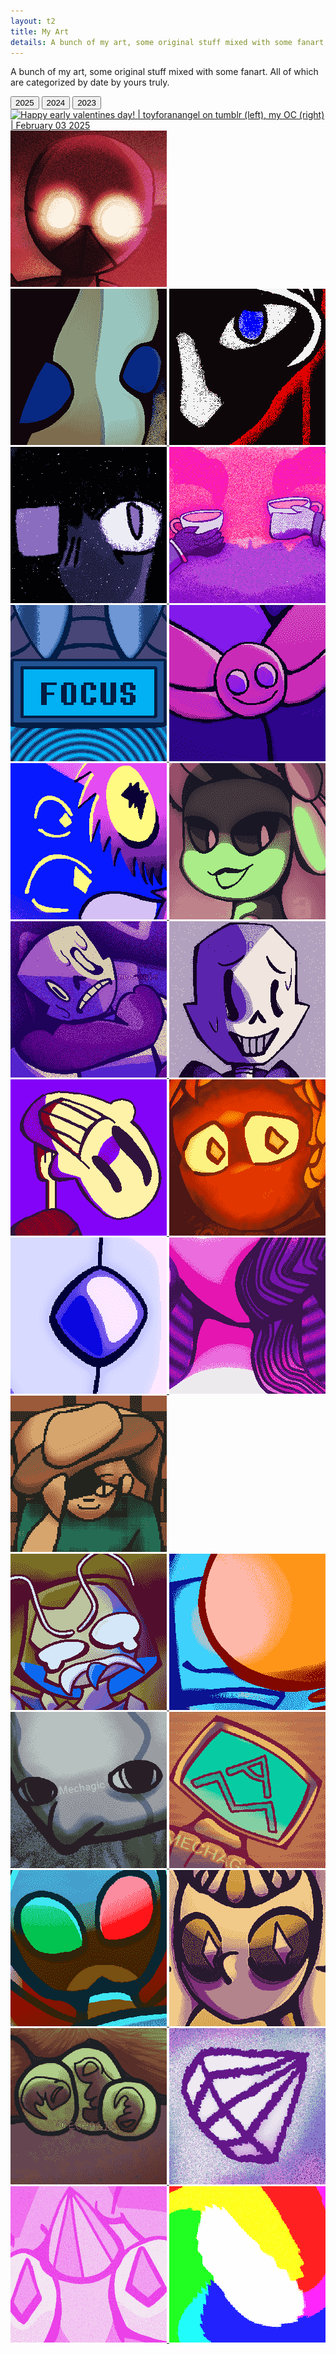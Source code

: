 ```yaml
---
layout: t2
title: My Art
details: A bunch of my art, some original stuff mixed with some fanart. All of which are categorized by date by yours truly.
---
```



A bunch of my art, some original stuff mixed with some fanart. All of which are categorized by date by yours truly.
<div class="tabcontainer">
    <div class="tab">
      <button class="tablinks" onclick="openTab(event, '2025')" id="defaultOpen">2025</button>
      <button class="tablinks" onclick="openTab(event, '2024')">2024</button>
      <button class="tablinks" onclick="openTab(event, '2023')">2023</button>
    </div>
    <div id="2025" class="tabcontent">
      <div class="gallery">
        <a class="hidden" href="/2art/feb032025.webp" data-caption=" Happy early valentines day! | toyforanangel on tumblr (left), my OC (right) | February 03 2025">
            <img class="thumb" src="/2art/th/feb032025.webp" alt=" Happy early valentines day! | toyforanangel on tumblr (left), my   OC (right) | February 03 2025">
        </a>
        <a class="hidden" href="/2art/jan312025.webp" data-caption="What you doin in this situation | My OC, MIZ | January 31 2025">
            <img class="thumb" src="/2art/th/jan312025.webp" alt="What you doin in this situation | My OC, MIZ |January 31 2025">
        </a>
      </div>
    </div>
    <div id="2024" class="tabcontent">
      <div class="gallery">
        <a class="hidden" href="/2art/oct292024.webp" data-caption="Tired of pacing, tired of the wind, tired of the rocks and tired of learning when there is no more to learn | My OC, Cogito | October 29 2024">
            <img class="thumb" src="/2art/th/oct292024.webp" alt="Tired of pacing, tired of the wind, tired of the rocks and tired of learning when there is no more to learn | My OC, Cogito | October 29 2024">
        </a>
        <a class="hidden" href="/2art/oct102024.webp" data-caption="Master of The Tower | afacelessdream on twitter | October 10 2024">
            <img class="thumb" src="/2art/th/oct102024.webp" alt="Master of The Tower | afacelessdream on twitter |October 10 2024">
        </a>
        <a class="hidden" href="/2art/oct092024.webp" data-caption="Roleplay lore | My OC, Evi | October 9 2024">
            <img class="thumb" src="/2art/th/oct092024.webp" alt="Roleplay lore | My OC, Evi | October 9 2024">
        </a>
        <a class="hidden" href="/2art/Jul052024.webp" data-caption="Who Knows | hell1shrelish on tumblr (left), afacelessdream on twitter (right) | July 5 2024">
            <img class="thumb" src="/2art/th/Jul052024.webp" alt="Who Knows | hell1shrelish on tumblr (left), afacelessdream on twitter (right) | July 5 2024">
        </a>
        <a class="hidden" href="/2art/jun292024.webp" data-caption="Mesmerizer | reusedfsblog36 on tumblr (left), afacelessdream on twitter (right) | June 29 2024">
            <img class="thumb" src="/2art/th/jun292024.webp" alt="Mesmerizer | reusedfsblog36 on tumblr (left), afacelessdream on twitter (right) | June 29 2024">
        </a>
        <a class="hidden" href="/2art/jun242024.webp" data-caption="Unbeknownst to everybody the mycelium grows | My OC, Pest Control | June 24 2024">
            <img class="thumb" src="/2art/th/jun242024.webp" alt="Unbeknownst to everybody the mycelium grows | My OC, Pest Control | June 24 2024">
        </a>
        <a class="hidden" href="/2art/jun182024.webp" data-caption="Everyone is staring at you. | hell1shrelish on tumblr | June 18 2024">
            <img class="thumb" src="/2art/th/jun182024.webp" alt="Everyone is staring at you. | hell1shrelish on tumblr | June 18 2024">
        </a>
        <a class="hidden" href="/2art/jun152024.webp" data-caption="Lime lady real | toyforanangel on tumblr | June 15 2024">
            <img class="thumb" src="/2art/th/jun152024.webp" alt="Lime lady real | toyforanangel on tumblr | June 15 2024">
        </a>
        <a class="hidden" href="/2art/jun042024.webp" data-caption="Pathological Facade | Coolskeleton59 | June 4 2024">
            <img class="thumb" src="/2art/th/jun042024.webp" alt="Pathological Facade | Coolskeleton59 | June 4 2024">
        </a>
        <a class="hidden" href="/2art/may262024.webp" data-caption="Love Love Nightmare | Coolskeleton59 | May 26 2024">
            <img class="thumb" src="/2art/th/may262024.webp" alt="Love Love Nightmare | Coolskeleton59 | May 26 2024">
        </a>
        <a class="hidden" href="/2art/may172024.webp" data-caption="Butcher Vanity | Coolskeleton59 | May 17 2024">
            <img class="thumb" src="/2art/th/may172024.webp" alt="Butcher Vanity | Coolskeleton59 | May 17 2024">
        </a>
        <a class="hidden" href="/2art/apr132024.webp" data-caption="Get melted idiot | Dungeon Meshi, Laios Touden | April 13 2024">
            <img class="thumb" src="/2art/th/apr132024.webp" alt="Get melted idiot | Dungeon Meshi, Laios Touden | April 13 2024">
        </a>
        <a class="hidden" href="/2art/mar292024.webp" data-caption="Help | Threads Anthropomorphized | March 29 2024">
            <img class="thumb" src="/2art/th/mar292024.webp" alt="Help | Threads Anthropomorphized | March 29 2024">
        </a>
        <a class="hidden" href="/2art/mar022024.webp" data-caption="You know that ignoring your problems will only cause them to spiral right? | Steven *AU*niverse: Ask WhitePearl and Steven | March 02 2024">
            <img class="thumb" src="/2art/th/mar022024.webp" alt="You know that ignoring your problems will only cause them to spiral right? | Steven *AU*niverse: Ask WhitePearl and Steven | March 02 2024">
        </a>
        <a class="hidden" href="/2art/jan102024.webp" data-caption="Scrapped twine game | January 10 2024">
            <img class="thumb" src="/2art/th/jan102024.webp" alt="Scrapped twine game | January 10 2024">
        </a>
      </div>
    </div>
    <div id="2023" class="tabcontent">
      <div class="gallery">
        <a class="hidden" href="/2art/dec212023.webp" data-caption="Art of my old sona | December 21 2023">
            <img class="thumb" src="/2art/th/dec212023.webp" alt="Art of my old sona | December 21 2023">
        </a>
        <a class="hidden" href="/2art/jul272023.webp" data-caption="I wanted some textures lol | Just Shapes And Beats | July 27 2023">
            <img class="thumb" src="/2art/th/jul272023.webp" alt="I wanted some textures lol | Just Shapes And Beats | July 27 2023">
        </a>
        <a class="hidden" href="/2art/jul262023.webp" data-caption="Decided to make a brillo whale OC | South Scrimshaw | July 26 2023">
            <img class="thumb" src="/2art/th/jul262023.webp" alt="Decided to make a brillo whale OC | South Scrimshaw | July 26 2023">
        </a>
        <a class="hidden" href="/2art/jul162023.webp" data-caption="Don’t get too comfortable Ted | I Have No Mouth And I Must Scream | July 16 2023">
            <img class="thumb" src="/2art/th/jul162023.webp" alt="Don’t get too comfortable Ted | I Have No Mouth And I Must Scream | July 16 2023">
        </a>
        <a class="hidden" href="/2art/jul142023.webp" data-caption="Perspective + Anatomy Test | July 14 2023">
            <img class="thumb" src="/2art/th/jul142023.webp" alt="Perspective + Anatomy Test | July 14 2023">
        </a>
        <a class="hidden" href="/2art/jul102023.webp" data-caption="Butterflies Often Symbolize Rebirth | Steven *AU*niverse: Ask WhitePearl and Steven | July 10 2023">
            <img class="thumb" src="/2art/th/jul102023.webp" alt="Butterflies Often Symbolize Rebirth | Steven *AU*niverse: Ask WhitePearl and Steven | July 10 2023">
        </a>
        <a class="hidden" href="/2art/jun272023.webp" data-caption="Ted lays eggs | I Have No Mouth And I Must Scream | June 27 2023">
            <img class="thumb" src="/2art/th/jun272023.webp" alt="Ted lays eggs | I Have No Mouth And I Must Scream | June 27 2023">
        </a>
        <a class="hidden" href="/2art/may202023.webp" data-caption="All the time you need… is RIGHT at your fingertips! Just reach within yourself… AND TAKE IT | Steven *AU*niverse: Ask WhitePearl and Steven | May 20 2023">
            <img class="thumb" src="/2art/th/may202023.webp" alt="All the time you need… is RIGHT at your fingertips! Just reach within yourself… AND TAKE IT | Steven *AU*niverse: Ask WhitePearl and Steven | May 20 2023">
        </a>
        <a class="hidden" href="/2art/may142023.webp" data-caption="Heavy is the head that wears the crown | 
Steven *AU*niverse: Ask WhitePearl and Steven
 | May 14 2023">
            <img class="thumb" src="/2art/th/may142023.webp" alt="Heavy is the head that wears the crown | 
Steven *AU*niverse: Ask WhitePearl and Steven
 | May 14 2023">
        </a>
        <a class="hidden" href="/2art/apr132023.webp" data-caption="Guess who listened to “The Caretaker” | April 13 2023">
            <img class="thumb" src="/2art/th/apr132023.webp" alt="Guess who listened to “The Caretaker” | April 13 2023">
        </a>
      </div>
    </div> 
</div>

<link rel="stylesheet" href="/1stylescripts/baguetteBox.min.css">
<script src="/1stylescripts/baguetteBox.min.js" charset="utf-8"></script>
<script type="text/javascript">
    window.addEventListener('load', function() { baguetteBox.run('.gallery');});
</script>

<script>
function openTab(evt, tabName) {
  var i, tabcontent, tablinks;
  tabcontent = document.getElementsByClassName("tabcontent");
  for (i = 0; i < tabcontent.length; i++) {
    tabcontent[i].style.display = "none";
  }
  tablinks = document.getElementsByClassName("tablinks");
  for (i = 0; i < tablinks.length; i++) {
    tablinks[i].className = tablinks[i].className.replace(" active", "");
  }
  document.getElementById(tabName).style.display = "block";
  evt.currentTarget.className += " active";
}

// Get the element with id="defaultOpen" and click on it
document.getElementById("defaultOpen").click();
</script>